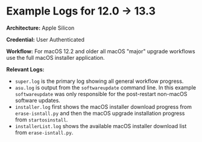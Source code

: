 # Example Logs for 12.0 -> 13.3

__Architecture:__ Apple Silicon

__Credential:__ User Authenticated

__Workflow:__ For macOS 12.2 and older all macOS "major" upgrade workflows use the full macOS installer application.

__Relevant Logs:__
- `super.log` is the primary log showing all general workflow progress.
- `asu.log` is output from the `softwareupdate` command line. In this example `softwareupdate` was only responsible for the post-restart non-macOS software updates.
- `installer.log` first shows the macOS installer download progress from `erase-isntall.py` and then the macOS upgrade installation progress from `startosinstall`.
- `installerList.log` shows the available macOS installer download list from `erase-isntall.py`.
